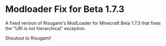 # Modloader Fix for Beta 1.7.3

A fixed version of Risugami's ModLoader for Minecraft Beta 1.7.3 that fixes the "URI is not hierarchical" exception.

Shoutout to Risugami!
